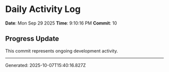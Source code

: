 # Daily Activity Log

**Date**: Mon Sep 29 2025
**Time**: 9:10:16 PM
**Commit**: 10

## Progress Update

This commit represents ongoing development activity.

---
Generated: 2025-10-07T15:40:16.827Z
